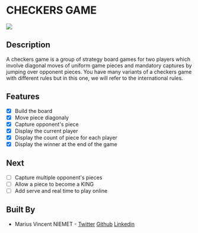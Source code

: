 # CHECKERS GAME

<img src="img/checkers.gif" />

## Description

A checkers game is a group of strategy board games for two players which involve diagonal moves of uniform game pieces and mandatory captures by jumping over opponent pieces. You have many variants of a checkers game with different rules but in this one, we will refer to the international rules.

## Features

- [x] Build the board
- [x] Move piece diagonaly
- [x] Capture opponent's piece
- [x] Display the current player
- [x] Display the count of piece for each player
- [x] Display the winner at the end of the game

## Next

- [ ] Capture multiple opponent's pieces
- [ ] Allow a piece to become a KING
- [ ] Add serve and real time to play online

## Built By

- Marius Vincent NIEMET - [Twitter](https://twitter.com/mariusniemet05) [Github](https://github.com/niemet0502) [Linkedin](https://www.linkedin.com/in/marius-vincent-niemet-928b48182/)
